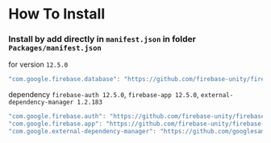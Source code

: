 # How To Install

### Install by add directly in `manifest.json` in folder `Packages/manifest.json`


for version `12.5.0`
```csharp
"com.google.firebase.database": "https://github.com/firebase-unity/firebase-database.git#12.5.0",
```


dependency `firebase-auth 12.5.0`, `firebase-app 12.5.0`, `external-dependency-manager 1.2.183`
```csharp
"com.google.firebase.auth": "https://github.com/firebase-unity/firebase-auth.git#12.5.0",
"com.google.firebase.app": "https://github.com/firebase-unity/firebase-app.git#12.5.0",
"com.google.external-dependency-manager": "https://github.com/googlesamples/unity-jar-resolver.git?path=upm#v1.2.183",
```
